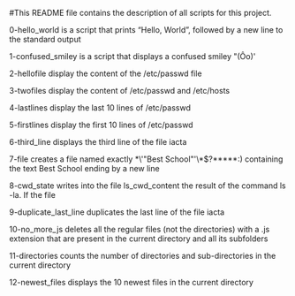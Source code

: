 #This README file contains the description of all scripts for this project.

0-hello_world is a script that prints “Hello, World”, followed by a new line to the standard output

1-confused_smiley is a script that displays a confused smiley "(Ôo)'

2-hellofile display the content of the /etc/passwd file 

3-twofiles display the content of /etc/passwd and /etc/hosts

4-lastlines display the last 10 lines of /etc/passwd

5-firstlines display the first 10 lines of /etc/passwd

6-third_line displays the third line of the file iacta

7-file creates a file named exactly \*\\'"Best School"\'\\*$\?\*\*\*\*\*:) containing the text Best School ending by a new line

8-cwd_state writes into the file ls_cwd_content the result of the command ls -la. If the file

9-duplicate_last_line duplicates the last line of the file iacta

10-no_more_js deletes all the regular files (not the directories) with a .js extension that are present in the current directory and all its subfolders

11-directories counts the number of directories and sub-directories in the current directory

12-newest_files displays the 10 newest files in the current directory

 
